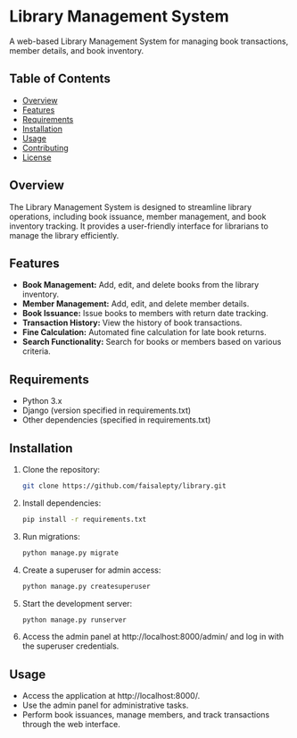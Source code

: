 # Library Management System

A web-based Library Management System for managing book transactions, member details, and book inventory.

## Table of Contents

- [Overview](#overview)
- [Features](#features)
- [Requirements](#requirements)
- [Installation](#installation)
- [Usage](#usage)
- [Contributing](#contributing)
- [License](#license)

## Overview

The Library Management System is designed to streamline library operations, including book issuance, member management, and book inventory tracking. It provides a user-friendly interface for librarians to manage the library efficiently.

## Features

- **Book Management:** Add, edit, and delete books from the library inventory.
- **Member Management:** Add, edit, and delete member details.
- **Book Issuance:** Issue books to members with return date tracking.
- **Transaction History:** View the history of book transactions.
- **Fine Calculation:** Automated fine calculation for late book returns.
- **Search Functionality:** Search for books or members based on various criteria.

## Requirements

- Python 3.x
- Django (version specified in requirements.txt)
- Other dependencies (specified in requirements.txt)

## Installation

1. Clone the repository:

    ```bash
    git clone https://github.com/faisalepty/library.git
    ```

2. Install dependencies:

    ```bash
    pip install -r requirements.txt
    ```

3. Run migrations:

    ```bash
    python manage.py migrate
    ```

4. Create a superuser for admin access:

    ```bash
    python manage.py createsuperuser
    ```

5. Start the development server:

    ```bash
    python manage.py runserver
    ```

6. Access the admin panel at http://localhost:8000/admin/ and log in with the superuser credentials.

## Usage

- Access the application at http://localhost:8000/.
- Use the admin panel for administrative tasks.
- Perform book issuances, manage members, and track transactions through the web interface.

